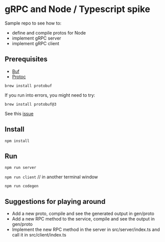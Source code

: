 # gRPC and Node / Typescript spike

Sample repo to see how to:
- define and compile protos for Node 
- implement gRPC server
- implement gRPC client

## Prerequisites
- [Buf](https://docs.buf.build/introduction)
- [Protoc](https://grpc.io/docs/protoc-installation/)

```brew install protobuf```

If you run into errors, you might need to try:

```brew install protobuf@3``` 

See this [issue](https://github.com/protocolbuffers/protobuf-javascript/issues/127)

## Install
```npm install```

## Run
```npm run server```

```npm run client``` // in another terminal window

```npm run codegen```

## Suggestions for playing around
- Add a new proto, compile and see the generated output in gen/proto
- Add a new RPC method to the service, compile and see the output in gen/proto
- Implement the new RPC method in the server in src/server/index.ts and call it in src/client/index.ts


